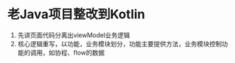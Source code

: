 # 老Java项目整改到Kotlin
1. 先讲页面代码分离出viewModel业务逻辑
2. 核心逻辑重写，以功能，业务模块划分，功能主要提供方法，业务模块控制功能的调用，如协程、flow的数据

 